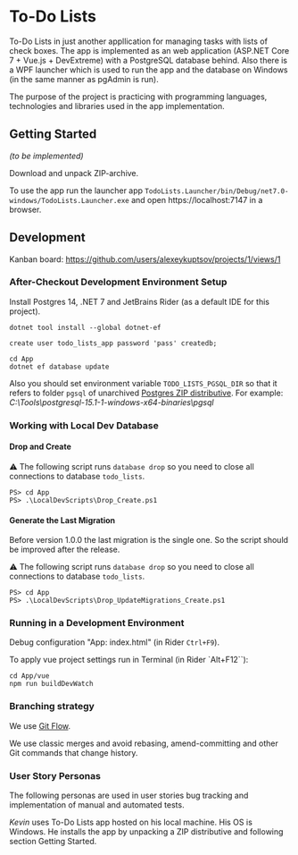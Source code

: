 ﻿# To-Do Lists

To-Do Lists in just another appllication for managing tasks with lists of check boxes.
The app is implemented as an web application (ASP.NET Core 7 + Vue.js + DevExtreme) with a PostgreSQL database behind.
Also there is a WPF launcher which is used to run the app and the database on Windows (in the same manner as pgAdmin is run).

The purpose of the project is practicing with programming languages, technologies and libraries used in the app implementation.

## Getting Started

_(to be implemented)_

Download and unpack ZIP-archive.

To use the app run the launcher app `TodoLists.Launcher/bin/Debug/net7.0-windows/TodoLists.Launcher.exe` and open
https://localhost:7147 in a browser.

## Development

Kanban board: https://github.com/users/alexeykuptsov/projects/1/views/1

### After-Checkout Development Environment Setup

Install Postgres 14, .NET 7 and JetBrains Rider (as a default IDE for this project).

```shell
dotnet tool install --global dotnet-ef
```

```postgresql
create user todo_lists_app password 'pass' createdb;
```

```shell
cd App
dotnet ef database update
```

Also you should set environment variable `TODO_LISTS_PGSQL_DIR` so that it refers to folder `pgsql` of unarchived
[Postgres ZIP distributive](https://www.enterprisedb.com/download-postgresql-binaries).
For example: *C:\Tools\postgresql-15.1-1-windows-x64-binaries\pgsql*

### Working with Local Dev Database

#### Drop and Create

⚠
The following script runs `database drop` so you need to close all connections to database `todo_lists`.

```shell
PS> cd App
PS> .\LocalDevScripts\Drop_Create.ps1
```

#### Generate the Last Migration

Before version 1.0.0 the last migration is the single one.
So the script should be improved after the release.

⚠
The following script runs `database drop` so you need to close all connections to database `todo_lists`.

```shell
PS> cd App
PS> .\LocalDevScripts\Drop_UpdateMigrations_Create.ps1
```

### Running in a Development Environment

Debug configuration "App: index.html" (in Rider `Ctrl+F9`).

To apply vue project settings run in Terminal (in Rider `Alt+F12``):

```shell
cd App/vue
npm run buildDevWatch
```

### Branching strategy

We use [Git Flow](http://danielkummer.github.io/git-flow-cheatsheet/index.html).

We use classic merges and avoid rebasing, amend-committing and other Git commands that change history.

### User Story Personas

The following personas are used in user stories bug tracking and implementation of manual and automated tests.

*Kevin* uses To-Do Lists app hosted on his local machine.
His OS is Windows.
He installs the app by unpacking a ZIP distributive and following section Getting Started.
